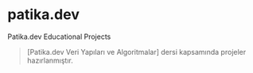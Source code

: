 # patika.dev
Patika.dev Educational Projects
> [Patika.dev Veri Yapıları ve Algoritmalar] dersi kapsamında projeler hazırlanmıştır.
